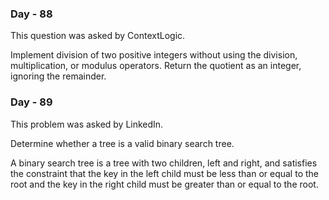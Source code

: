 ### Day - 88
This question was asked by ContextLogic.

Implement division of two positive integers without using the division, multiplication, or modulus operators. Return the quotient as an integer, ignoring the remainder.


### Day - 89
This problem was asked by LinkedIn.

Determine whether a tree is a valid binary search tree.

A binary search tree is a tree with two children, left and right, and satisfies the constraint that the key in the left child must be less than or equal to the root and the key in the right child must be greater than or equal to the root.

